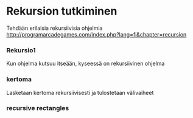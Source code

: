 # Rekursion tutkiminen
Tehdään erilaisia rekursiivisia ohjelmia
http://programarcadegames.com/index.php?lang=fi&chapter=recursion

### Rekursio1
Kun ohjelma kutsuu itseään, kyseessä on rekursiivinen ohjelma

### kertoma
Lasketaan kertoma rekursiivisesti ja tulostetaan välivaiheet 

### recursive rectangles